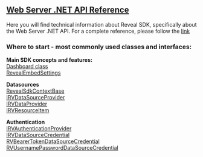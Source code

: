 <h2><a href="/en/developer/api/web/server/latest/Reveal.Sdk.html" target="_blank" rel="noopener\">Web Server .NET API Reference</a></h2>
Here you will find technical information about Reveal SDK, specifically about the Web Server .NET API.
For a complete reference, please follow the <a href="/en/developer/api/web/server/latest/Reveal.Sdk.html" target="_blank" rel="noopener\">link</a>

<h3>Where to start - most commonly used classes and interfaces:</h3>

**Main SDK concepts and features:**  
<a href="/en/developer/api/web/server/latest/Reveal.Sdk.Dashboard.html" target="_blank" rel="noopener\">Dashboard class</a>  
<a href="/en/developer/api/web/server/latest/Reveal.Sdk.RevealEmbedSettings.html" target="_blank" rel="noopener\">RevealEmbedSettings</a>

**Datasources**  
<a href="/en/developer/api/web/server/latest/Reveal.Sdk.RevealSdkContextBase.html" target="_blank" rel="noopener\">RevealSdkContextBase</a>  
<a href="/en/developer/api/web/server/latest/Reveal.Sdk.IRVDataSourceProvider.html" target="_blank" rel="noopener\">IRVDataSourceProvider</a>  
<a href="/en/developer/api/web/server/latest/Reveal.Sdk.IRVDataProvider.html" target="_blank" rel="noopener\">IRVDataProvider</a>  
<a href="/en/developer/api/web/server/latest/Reveal.Sdk.IRVResourceItem.html" target="_blank" rel="noopener\">IRVResourceItem</a>


**Authentication**  
<a href="/en/developer/api/web/server/latest/Reveal.Sdk.IRVAuthenticationProvider.html" target="_blank" rel="noopener\">IRVAuthenticationProvider</a>  
<a href="/en/developer/api/web/server/latest/Reveal.Sdk.IRVDataSourceCredential.html" target="_blank" rel="noopener\">IRVDataSourceCredential</a>  
<a href="/en/developer/api/web/server/latest/Reveal.Sdk.RVBearerTokenDataSourceCredential.html" target="_blank" rel="noopener\">RVBearerTokenDataSourceCredential</a>  
<a href="/en/developer/api/web/server/latest/Reveal.Sdk.RVUsernamePasswordDataSourceCredential.html" target="_blank" rel="noopener\">RVUsernamePasswordDataSourceCredential</a>
